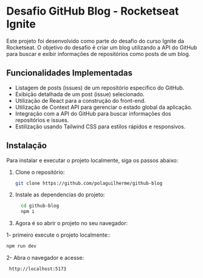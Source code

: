 # Desafio GitHub Blog - Rocketseat Ignite

Este projeto foi desenvolvido como parte do desafio do curso Ignite da Rocketseat. O objetivo do desafio é criar um blog utilizando a API do GitHub para buscar e exibir informações de repositórios como posts de um blog.

## Funcionalidades Implementadas

- Listagem de posts (issues) de um repositório específico do GitHub.
- Exibição detalhada de um post (issue) selecionado.
- Utilização de React para a construção do front-end.
- Utilização de Context API para gerenciar o estado global da aplicação.
- Integração com a API do GitHub para buscar informações dos repositórios e issues.
- Estilização usando Tailwind CSS para estilos rápidos e responsivos.

## Instalação

Para instalar e executar o projeto localmente, siga os passos abaixo:

1. Clone o repositório:

   ```bash
   git clone https://github.com/polaguilherme/github-blog
   ```

2. Instale as dependencias do projeto:

   ```bash
     cd github-blog
     npm i
   ```

3. Agora é so abrir o projeto no seu navegador:

1- primeiro execute o projeto localmente::

```bash
npm run dev
```

2- Abra o navegador e acesse:

```bash
 http://localhost:5173
```
